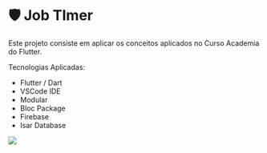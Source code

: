 # :shield: Job TImer

Este projeto consiste em aplicar os conceitos aplicados no Curso Academia do Flutter.

Tecnologias Aplicadas:

  * Flutter / Dart
  * VSCode IDE
  * Modular
  * Bloc Package
  * Firebase
  * Isar Database


<img src="https://img.shields.io/badge/WhatsApp-25D366?style=for-the-badge&logo=whatsapp&logoColor=white">


